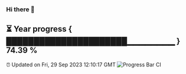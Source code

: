 ### Hi there 👋
⏳ Year progress { ██████████████████████▁▁▁▁▁▁▁▁ } 74.39 %
---
⏰ Updated on Fri, 29 Sep 2023 12:10:17 GMT
![Progress Bar CI](https://github.com/Moyi321/Moyi321/workflows/Progress%20Bar%20CI/badge.svg)
